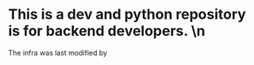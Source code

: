 # This is a dev and python repository is for backend developers. \n 
The infra was last modified by 
                        